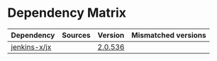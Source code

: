 # Dependency Matrix

Dependency | Sources | Version | Mismatched versions
---------- | ------- | ------- | -------------------
[jenkins-x/jx](https://github.com/jenkins-x/jx) |  | [2.0.536](https://github.com/jenkins-x/jx/releases/tag/v2.0.536) | 

